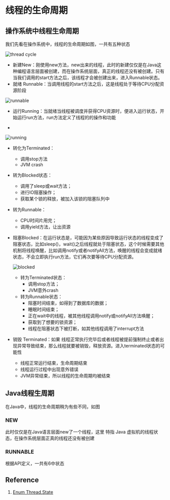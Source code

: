 # 线程的生命周期

## 操作系统中线程生命周期

我们先看在操作系统中，线程的生命周期如图，一共有五种状态

![thread cycle](https://blog-1300663127.cos.ap-shanghai.myqcloud.com/BackEnd_Notes/JavaSE/threadCycle.png)

- 新建New：刚使用new方法，new出来的线程，此时的新建仅仅是在Java这种编程语言层面被创建，而在操作系统层面，真正的线程还没有被创建。只有当我们调用的start方法之后，该线程才会被创建出来，进入Runnable状态。
- 就绪 Runnable：当调用线程的start方法之后，这是线程处于等待CPU分配资源阶段

![runnable](https://blog-1300663127.cos.ap-shanghai.myqcloud.com/BackEnd_Notes/JavaSE/runnable.png)

- 运行Running：当就绪当线程被调度并获得CPU资源时，便进入运行状态，开始运行run方法，run方法定义了线程的的操作和功能

- 
![running](https://blog-1300663127.cos.ap-shanghai.myqcloud.com/BackEnd_Notes/JavaSE/running.png)

  - 转化为Terminated：
    - 调用stop方法
    - JVM crash
  - 转为Blocked状态：
    - 调用了sleep或wait方法；
    - 进行IO阻塞操作；
    - 获取某个锁的释放，被加入该锁的阻塞队列中
  - 转为Runnable：
    - CPU时间片用完；
    - 调用yield方法，让出资源
  
- 阻塞Blocked：在运行状态是，可能因为某些原因导致运行状态的线程变成了阻塞状态，比如sleep()，wait()之后线程就处于阻塞状态，这个时候需要其他机制将线程唤醒，比如调用notify或者notifyAll方法，唤醒的线程会变成就绪状态，不会立即执行run方法，它们再次要等待CPU分配资源。

  ![blocked](https://blog-1300663127.cos.ap-shanghai.myqcloud.com/BackEnd_Notes/JavaSE/blocked.png)

  - 转为Terminated状态：
    - 调用stop方法；
    - JVM意外crash
  - 转为Runnable状态：
    - 阻塞时间结束，如得到了数据库的数据；
    - 睡眠时间结束；
    - 正在wait中的线程，被其他线程调用notify或notifyAll方法唤醒；
    - 获取到了想要的锁资源；
    - 线程在阻塞状态下被打断，如其他线程调用了interrupt方法

- 销毁 Terminated：如果 线程正常执行完毕后或者线程被提前强制终止或者出现异常导致结束，那么线程就要被销毁，释放资源。进入terminated状态的可能性
  - 线程正常运行结束，生命周期结束
  - 线程运行过程中出现意外错误
  - JVM异常结束，所以线程的生命周期均被结束

## Java线程生周期

在Java中，线程的生命周期稍为有些不同，如图

### NEW

此时仅仅是在Java语言层面new了一个线程，这里 特指 Java 虚拟机的线程状态，在操作系统层面正真的线程还没有被创建

### RUNNABLE 



根据API定义，一共有6中状态

## Reference

1.  [Enum Thread.State](https://docs.oracle.com/en/java/javase/14/docs/api/java.base/java/lang/Thread.State.html)

